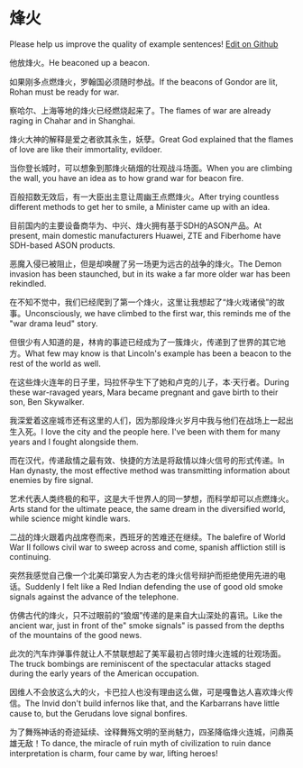 # 烽火

Please help us improve the quality of example sentences! [Edit on Github](https://github.com/jiyushe/jiyu-example-sentence-source/blob/main/chinese/fenghuo.md)

<p><span class="chinese">他放烽火。</span><span class="english">He beaconed up a beacon.</span></p>

<p><span class="chinese">如果刚多点燃烽火，罗翰国必须随时参战。</span><span class="english">If the beacons of Gondor are lit, Rohan must be ready for war.</span></p>

<p><span class="chinese">察哈尔、上海等地的烽火已经燃烧起来了。</span><span class="english">The flames of war are already raging in Chahar and in Shanghai.</span></p>

<p><span class="chinese">烽火大神的解释是爱之者欲其永生，妖孽。</span><span class="english">Great God explained that the flames of love are like their immortality, evildoer.</span></p>

<p><span class="chinese">当你登长城时，可以想象到那烽火硝烟的壮观战斗场面。</span><span class="english">When you are climbing the wall, you have an idea as to how grand war for beacon fire.</span></p>

<p><span class="chinese">百般招数无效后，有一大臣出主意让周幽王点燃烽火。</span><span class="english">After trying countless different methods to get her to smile, a Minister came up with an idea.</span></p>

<p><span class="chinese">目前国内的主要设备商华为、中兴、烽火拥有基于SDH的ASON产品。</span><span class="english">At present, main domestic manufacturers Huawei, ZTE and Fiberhome have SDH-based ASON products.</span></p>

<p><span class="chinese">恶魔入侵已被阻止，但是却唤醒了另一场更为远古的战争的烽火。</span><span class="english">The Demon invasion has been staunched, but in its wake a far more older war has been rekindled.</span></p>

<p><span class="chinese">在不知不觉中，我们已经爬到了第一个烽火，这里让我想起了“烽火戏诸侯”的故事。</span><span class="english">Unconsciously, we have climbed to the first war, this reminds me of the "war drama leud" story.</span></p>

<p><span class="chinese">但很少有人知道的是，林肯的事迹已经成为了一簇烽火，传递到了世界的其它地方。</span><span class="english">What few may know is that Lincoln's example has been a beacon to the rest of the world as well.</span></p>

<p><span class="chinese">在这些烽火连年的日子里，玛拉怀孕生下了她和卢克的儿子，本·天行者。</span><span class="english">During these war-ravaged years, Mara became pregnant and gave birth to their son, Ben Skywalker.</span></p>

<p><span class="chinese">我深爱着这座城市还有这里的人们，因为那段烽火岁月中我与他们在战场上一起出生入死。</span><span class="english">I love the city and the people here. I've been with them for many years and I fought alongside them.</span></p>

<p><span class="chinese">而在汉代，传递敌情之最有效、快捷的方法是将敌情以烽火信号的形式传递。</span><span class="english">In Han dynasty, the most effective method was transmitting information about enemies by fire signal.</span></p>

<p><span class="chinese">艺术代表人类终极的和平，这是大千世界人的同一梦想，而科学却可以点燃烽火。</span><span class="english">Arts stand for the ultimate peace, the same dream in the diversified world, while science might kindle wars.</span></p>

<p><span class="chinese">二战的烽火跟着内战席卷而来，西班牙的苦难还在继续。</span><span class="english">The balefire of World War II follows civil war to sweep across and come, spanish affliction still is continuing.</span></p>

<p><span class="chinese">突然我感觉自己像一个北美印第安人为古老的烽火信号辩护而拒绝使用先进的电话。</span><span class="english">Suddenly I felt like a Red Indian defending the use of good old smoke signals against the advance of the telephone.</span></p>

<p><span class="chinese">仿佛古代的烽火，只不过眼前的“狼烟”传递的是来自大山深处的喜讯。</span><span class="english">Like the ancient war, just in front of the" smoke signals" is passed from the depths of the mountains of the good news.</span></p>

<p><span class="chinese">此次的汽车炸弹事件就让人不禁联想起了美军最初占领时烽火连城的壮观场面。</span><span class="english">The truck bombings are reminiscent of the spectacular attacks staged during the early years of the American occupation.</span></p>

<p><span class="chinese">因维人不会放这么大的火，卡巴拉人也没有理由这么做，可是嘎鲁达人喜欢烽火传信。</span><span class="english">The Invid don't build infernos like that, and the Karbarrans have little cause to, but the Gerudans love signal bonfires.</span></p>

<p><span class="chinese">为了舞殇神话的奇迹延续、诠释舞殇文明的至尚魅力，四圣降临烽火连城，问鼎英雄无敌！</span><span class="english">To dance, the miracle of ruin myth of civilization to ruin dance interpretation is charm, four came by war, lifting heroes!</span></p>

